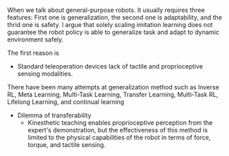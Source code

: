 
When we talk about general-purpose robots. It usually requires three features:
First one is generalization,  the second one is adaptability, and the thrid one is safety. I argue that solely scaling imitation learning does not guarantee the robot policy is able to generalize task and adapt to dynamic environment safely.

The first reason is 

- Standard teleoperation devices lack of tactile and proprioceptive sensing modalities. 

There have been many attempts at generalization method such as Inverse RL, Meta Learning, Multi-Task Learning, Transfer Learning, Multi-Task RL, Lifelong Learning, and continual learning


- Dilemma of transferability
	- Kinesthetic teaching enables proprioceptive perception from the expert's demonstration, but the effectiveness of this method is limited to the physical capabilities of the robot in terms of force, torque, and tactile sensing. 